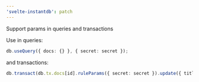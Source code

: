 ```yaml
---
'svelte-instantdb': patch
---
```


Support params in queries and transactions

Use in queries:

```ts
db.useQuery({ docs: {} }, { secret: secret });
```

and transactions:

```ts
db.transact(db.tx.docs[id].ruleParams({ secret: secret }).update({ title: 'eat' }));
```
